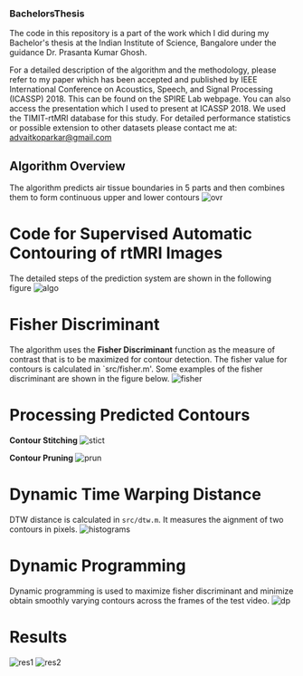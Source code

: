 ### BachelorsThesis
The code in this repository is a part of the work which I did during my Bachelor's thesis at the Indian Institute of Science, Bangalore under the guidance Dr. Prasanta Kumar Ghosh.

For a detailed description of the algorithm and the methodology, please refer to my paper which has been accepted and published by IEEE International Conference on Acoustics, Speech, and Signal Processing (ICASSP) 2018. This can be found on the SPIRE Lab webpage. You can also access the presentation which I used to present at ICASSP 2018. We used the TIMIT-rtMRI database for this study. For detailed performance statistics or possible extension to other datasets please contact me at: advaitkoparkar@gmail.com

## Algorithm Overview
The algorithm predicts air tissue boundaries in 5 parts and then combines them to form continuous upper and lower contours
![ovr](https://user-images.githubusercontent.com/21837899/43767576-1c32f69c-9a53-11e8-9b09-68482b00ead4.png)


# Code for Supervised Automatic Contouring of rtMRI Images
The detailed steps of the prediction system are shown in the following figure
![algo](https://user-images.githubusercontent.com/21837899/43767574-1bbd5860-9a53-11e8-9f77-c947e689aeb9.png)


# Fisher Discriminant
The algorithm uses the **Fisher Discriminant** function as the measure of contrast that is to be maximized for contour detection. The fisher value for contours is calculated in `src/fisher.m'. Some examples of the fisher discriminant are shown in the figure below.
![fisher](https://user-images.githubusercontent.com/21837899/43767575-1bf3e218-9a53-11e8-92ba-1fa64a5efc35.png)

# Processing Predicted Contours
**Contour Stitching**
![stict](https://user-images.githubusercontent.com/21837899/43767572-1b862372-9a53-11e8-8fbb-a41519ba7e44.png)

**Contour Pruning**
![prun](https://user-images.githubusercontent.com/21837899/43767577-1c7a0fdc-9a53-11e8-8005-0b7f3c933f99.png)

# Dynamic Time Warping Distance
DTW distance is calculated in `src/dtw.m`. It measures the aignment of two contours in pixels.
![histograms](https://user-images.githubusercontent.com/21837899/43768207-6e1188b0-9a54-11e8-8148-78e281767972.png)

# Dynamic Programming
Dynamic programming is used to maximize fisher discriminant and minimize obtain smoothly varying contours across the frames of the test video.
![dp](https://user-images.githubusercontent.com/21837899/43768211-70873b9e-9a54-11e8-8808-f9dbb65bfba9.png)

# Results
![res1](https://user-images.githubusercontent.com/21837899/43767569-1b057ec0-9a53-11e8-87d6-e69d786aaf2b.png)
![res2](https://user-images.githubusercontent.com/21837899/43767571-1b482d2e-9a53-11e8-91c4-e4af85c8395a.png)

